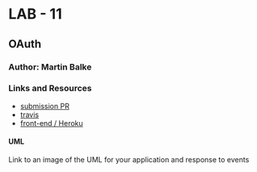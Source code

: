 # LAB - 11

## OAuth

### Author: Martin Balke

### Links and Resources
* [submission PR](https://github.com/martinbalke-401-adavanced-js/401-lab-11/pull/1)
* [travis](https://www.travis-ci.com/martinbalke-401-adavanced-js/401-lab-11)
* [front-end / Heroku](https://martin-lab-11.herokuapp.com/)



#### UML
Link to an image of the UML for your application and response to events